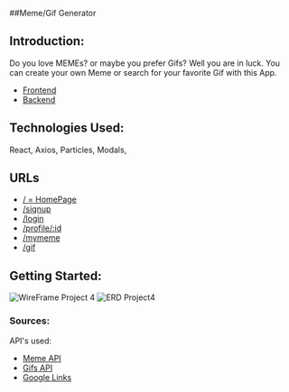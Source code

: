 ##Meme/Gif Generator

## Introduction:
Do you love MEMEs? or maybe you prefer Gifs? Well you are in luck. You can create your own Meme or search for your favorite Gif with this App. 
* [Frontend](https://github.com/jchristensen3/meme_frontend)
* [Backend](https://github.com/jchristensen3/meme-now)

## Technologies Used:
  React,
  Axios,
  Particles,
  Modals,
  
  
## URLs
* [/ = HomePage](http://localhost:3000/)
* [/signup](http://localhost:3000/signup)
* [/login](http://localhost:3000/login)
* [/profile/:id](http://localhost:3000/profile/7)
* [/mymeme](http://localhost:3000/mymeme)
* [/gif](http://localhost:3000/gif)

## Getting Started:
![WireFrame Project 4](https://user-images.githubusercontent.com/62125512/125875548-dce3e52e-42e5-4a40-b1fe-a88f025d774f.png)
![ERD Project4](https://user-images.githubusercontent.com/62125512/125875554-409488d1-d3fe-4b6b-9de8-474593fbc1ac.png)


### Sources: 
API's used:<br>
 * [Meme API](https://api.imgflip.com/get_memes)
 * [Gifs API](http://api.giphy.com/v1/gifs/search)
 * [Google Links](https://github.com/jchristensen3/meme_frontend/files/6827154/Project4.Sources.txt)


